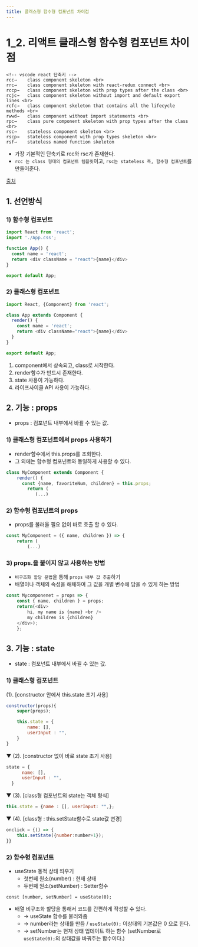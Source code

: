 ```yaml
---
title: 클래스형 함수형 컴포넌트 차이점
---
```


# 1_2. 리액트 클래스형 함수형 컴포넌트 차이점

```
<!-- vscode react 단축키 -->
rcc→	class component skeleton <br>
rrc→	class component skeleton with react-redux connect <br>
rccp→	class component skeleton with prop types after the class <br>
rcjc→	class component skeleton without import and default export lines <br>
rcfc→	class component skeleton that contains all the lifecycle methods <br>
rwwd→	class component without import statements <br>
rpc→	class pure component skeleton with prop types after the class <br>
rsc→	stateless component skeleton <br>
rscp→	stateless component with prop types skeleton <br>
rsf→	stateless named function skeleton
```

- 가장 기본적인 단축키로 rcc와 rsc가 존재한다.
- `rcc 는 class 형태의 컴포넌트 템플릿`이고, `rsc는 stateless 즉, 함수형 컴포넌트`를 만들어준다.

[출처](https://velog.io/@sdc337dc/0.%ED%81%B4%EB%9E%98%EC%8A%A4%ED%98%95-%EC%BB%B4%ED%8F%AC%EB%84%8C%ED%8A%B8#4-%EC%9D%B4%EB%B2%A4%ED%8A%B8-%ED%95%B8%EB%93%A4%EB%A7%81)


## 1. 선언방식
### 1) 함수형 컴포넌트
```javascript
import React from 'react';
import './App.css';

function App() {
  const name = 'react';
  return <div className = "react">{name}</div>
}

export default App;
```
### 2) 클래스형 컴포넌트
```javascript
import React, {Component} from 'react';

class App extends Component {
  render() {
    const name = 'react';
    return <div className="react">{name}</div>
  }
}

export default App;
```
   1) component에서 상속되고, class로 시작한다.
   2) render함수가 반드시 존재한다.
   3) state 사용이 가능하다.
   4) 라이프사이클 API 사용이 가능하다.


## 2. 기능 : props
- props : 컴포넌트 내부에서 바뀔 수 있는 값.
### 1) 클래스형 컴포넌트에서 props 사용하기
  - render함수에서 this.props를 조회한다.
  - 그 외에는 함수형 컴포넌트와 동일하게 사용할 수 있다.
```javascript
class MyComponent extends Component {
    render() {
      const {name, favoriteNum, children} = this.props;
        return (
           (...)
```
### 2) 함수형 컴포넌트의 props
  - props를 불러올 필요 없이 바로 호출 할 수 있다.
```javascript
const MyComponent = ({ name, children }) => {
    return (
        (...)
```


### 3) props.을 붙이지 않고 사용하는 방법
  - `비구조화 할당 문법`을 통해 `props 내부 값 추출`하기
  - 배열이나 객체의 속성을 해체하여 그 값을 개별 변수에 담을 수 있게 하는 방법


```javascript
const Mycomponenet = props => {
    const { name, children } = props;
    return(<div>
        hi, my name is {name} <br />
        my children is {children}
    </div>);
    };
```

## 3. 기능 : state
- state : 컴포넌트 내부에서 바뀔 수 있는 값.


### 1) 클래스형 컴포넌트
(1). [constructor 안에서 this.state 초기 사용]

```javascript
constructor(props){
    super(props);

    this.state = {
        name: [],
        userInput : "",
    }
}
```
▼
(2). [constructor 없이 바로 state 초기 사용]

```javascript
state = {
      name: [],
      userInput : "",
  }
```
▼
(3). [class형 컴포넌트의 state는 객체 형식]

```javascript
this.state = {name : [], userInput: "",};
```
▼
(4). [class형 : this.setState함수로 state값 변경]

```javascript
onclick = {() => {
    this.setState({number:number+1});
}}
```


### 2) 함수형 컴포넌트
- useState 동적 상태 띄우기
  - 첫번째 원소(number) : 현재 상태
  - 두번째 원소(setNumber) : Setter함수

```
const [number, setNumber] = useState(0);
```

- 배열 비구조화 할당을 통해서 코드를 간편하게 작성할 수 있다.
  - -> useState 함수를 불러와줌
  - -> number라는 상태를 만듬 / `useState(0);` 이상태의 기본값은 0 으로 한다.
  - -> setNumber는 현재 상태 업데이트 하는 함수 (setNumber로 `useState(0);`의 상태값을 바꿔주는 함수이다.)

